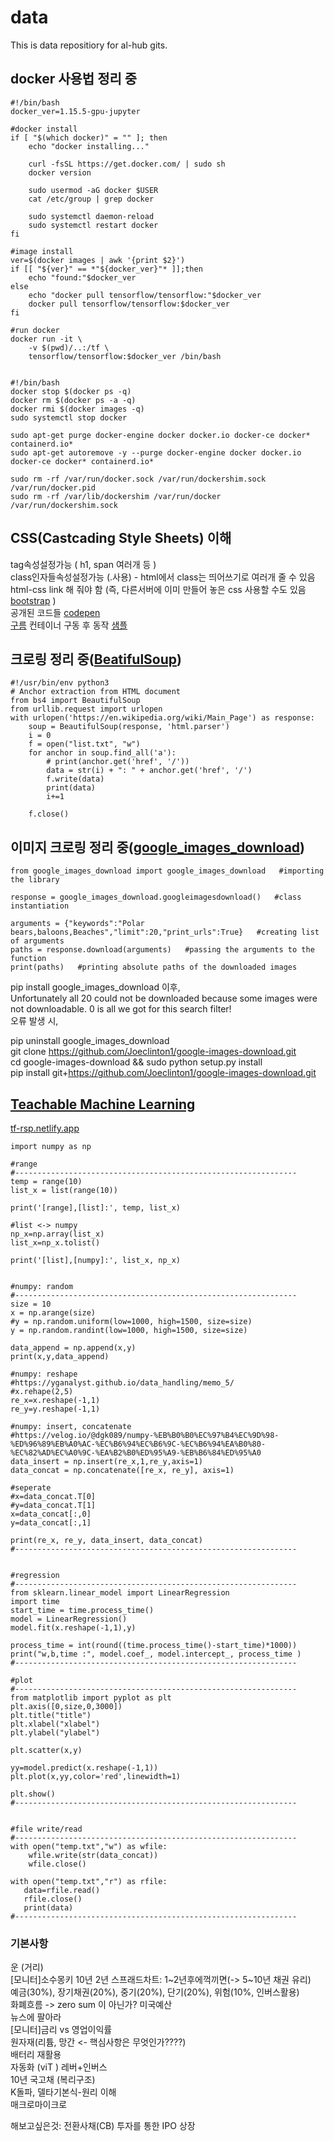 # data
This is data repositiory for al-hub gits.


## docker 사용법 정리 중  
```
#!/bin/bash
docker_ver=1.15.5-gpu-jupyter

#docker install
if [ "$(which docker)" = "" ]; then
	echo "docker installing..."

    curl -fsSL https://get.docker.com/ | sudo sh
    docker version

    sudo usermod -aG docker $USER
    cat /etc/group | grep docker

    sudo systemctl daemon-reload
    sudo systemctl restart docker
fi

#image install
ver=$(docker images | awk '{print $2}')
if [[ "${ver}" == *"${docker_ver}"* ]];then
    echo "found:"$docker_ver
else
    echo "docker pull tensorflow/tensorflow:"$docker_ver
    docker pull tensorflow/tensorflow:$docker_ver
fi

#run docker
docker run -it \
    -v $(pwd)/..:/tf \
    tensorflow/tensorflow:$docker_ver /bin/bash


#!/bin/bash
docker stop $(docker ps -q)
docker rm $(docker ps -a -q)
docker rmi $(docker images -q)
sudo systemctl stop docker

sudo apt-get purge docker-engine docker docker.io docker-ce docker* containerd.io*
sudo apt-get autoremove -y --purge docker-engine docker docker.io docker-ce docker* containerd.io*

sudo rm -rf /var/run/docker.sock /var/run/dockershim.sock /var/run/docker.pid
sudo rm -rf /var/lib/dockershim /var/run/docker /var/run/dockershim.sock
```  

## CSS(Castcading Style Sheets) 이해  
tag속성설정가능 ( h1, span 여러개 등 )  
class인자들속성설정가능 (.사용) - html에서 class는 띄어쓰기로 여러개 줄 수 있음  
html-css link 해 줘야 함 (즉, 다른서버에 이미 만들어 놓은 css 사용할 수도 있음 [bootstrap](https://getbootstrap.com) )   
공개된 코드들  [codepen](https://codepen.io)  
[구름](https://www.goorm.io) 컨테이너 구동 후 동작 [샘플](https://css-rsfra.run.goorm.io/css/index.html)  

## 크로링 정리 중([BeatifulSoup](https://www.crummy.com/software/BeautifulSoup/bs4/doc/))  
```
#!/usr/bin/env python3
# Anchor extraction from HTML document
from bs4 import BeautifulSoup
from urllib.request import urlopen
with urlopen('https://en.wikipedia.org/wiki/Main_Page') as response:
    soup = BeautifulSoup(response, 'html.parser')
    i = 0
    f = open("list.txt", "w")    
    for anchor in soup.find_all('a'):
        # print(anchor.get('href', '/'))
        data = str(i) + ": " + anchor.get('href', '/')
        f.write(data)
        print(data)
        i+=1
        
    f.close()
```

## 이미지 크로링 정리 중([google_images_download](https://pypi.org/project/google_images_download/))  
```
from google_images_download import google_images_download   #importing the library

response = google_images_download.googleimagesdownload()   #class instantiation

arguments = {"keywords":"Polar bears,baloons,Beaches","limit":20,"print_urls":True}   #creating list of arguments
paths = response.download(arguments)   #passing the arguments to the function
print(paths)   #printing absolute paths of the downloaded images
```
pip install google_images_download 이후,  
Unfortunately all 20 could not be downloaded because some images were not downloadable. 0 is all we got for this search filter!  
오류 발생 시,  

pip uninstall google_images_download  
git clone https://github.com/Joeclinton1/google-images-download.git  
cd google-images-download && sudo python setup.py install  
pip install git+https://github.com/Joeclinton1/google-images-download.git  

## [Teachable Machine Learning](https://teachablemachine.withgoogle.com/)   
[tf-rsp.netlify.app](https://tf-rsp.netlify.app)  


```
import numpy as np

#range
#---------------------------------------------------------------
temp = range(10)
list_x = list(range(10))

print('[range],[list]:', temp, list_x)

#list <-> numpy
np_x=np.array(list_x)
list_x=np_x.tolist()

print('[list],[numpy]:', list_x, np_x)


#numpy: random
#---------------------------------------------------------------
size = 10
x = np.arange(size)
#y = np.random.uniform(low=1000, high=1500, size=size)
y = np.random.randint(low=1000, high=1500, size=size)

data_append = np.append(x,y)
print(x,y,data_append)

#numpy: reshape
#https://yganalyst.github.io/data_handling/memo_5/
#x.rehape(2,5)
re_x=x.reshape(-1,1)
re_y=y.reshape(-1,1)

#numpy: insert, concatenate 
#https://velog.io/@dgk089/numpy-%EB%B0%B0%EC%97%B4%EC%9D%98-%ED%96%89%EB%A0%AC-%EC%B6%94%EC%B6%9C-%EC%B6%94%EA%B0%80-%EC%82%AD%EC%A0%9C-%EA%B2%B0%ED%95%A9-%EB%B6%84%ED%95%A0
data_insert = np.insert(re_x,1,re_y,axis=1)
data_concat = np.concatenate([re_x, re_y], axis=1)

#seperate
#x=data_concat.T[0]
#y=data_concat.T[1]
x=data_concat[:,0]
y=data_concat[:,1]

print(re_x, re_y, data_insert, data_concat)
#---------------------------------------------------------------


#regression
#---------------------------------------------------------------
from sklearn.linear_model import LinearRegression
import time
start_time = time.process_time()
model = LinearRegression()
model.fit(x.reshape(-1,1),y)

process_time = int(round((time.process_time()-start_time)*1000))
print("w,b,time :", model.coef_, model.intercept_, process_time )
#---------------------------------------------------------------

#plot
#---------------------------------------------------------------
from matplotlib import pyplot as plt
plt.axis([0,size,0,3000])
plt.title("title")
plt.xlabel("xlabel")
plt.ylabel("ylabel")

plt.scatter(x,y)

yy=model.predict(x.reshape(-1,1))
plt.plot(x,yy,color='red',linewidth=1)

plt.show()
#---------------------------------------------------------------


#file write/read
#---------------------------------------------------------------
with open("temp.txt","w") as wfile:
    wfile.write(str(data_concat))
    wfile.close()

with open("temp.txt","r") as rfile:
   data=rfile.read()
   rfile.close()
   print(data)
#---------------------------------------------------------------
```


### 기본사항  
운 (거리)    
[모니터]소수몽키 10년 2년 스프래드차트: 1~2년후에꺽끼면(-> 5~10년 채권 유리)  
예금(30%), 장기채권(20%), 중기(20%), 단기(20%), 위험(10%, 인버스활용)  
화폐흐름 -> zero sum 이 아닌가?
미국예산  
뉴스에 팔아라  
[모니터]금리 vs 영업이익률  
원자재(리튬, 망간  <- 핵심사항은 무엇인가????)   
배터리 재활용  
자동화 (viT ) 레버+인버스  
10년 국고채 (복리구조)      
K돌파, 델타기본식-원리 이해  
매크로마이크로

해보고싶은것: 전환사채(CB) 투자를 통한 IPO 상장

[](https://sites.google.com/site/dspark618/talks?authuser=0)
